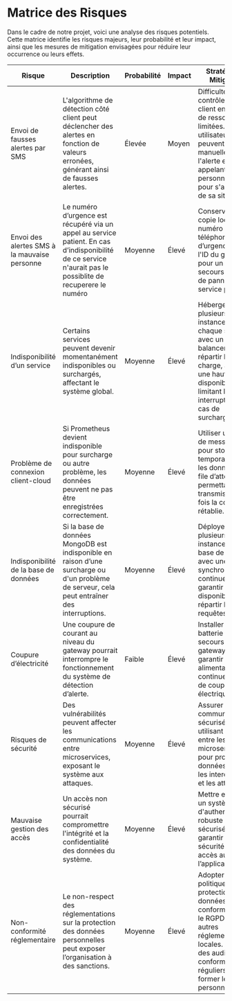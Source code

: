 # Matrice des Risques

Dans le cadre de notre projet, voici une analyse des risques potentiels. Cette matrice identifie les risques majeurs, leur probabilité et leur impact, ainsi que les mesures de mitigation envisagées pour réduire leur occurrence ou leurs effets.

| **Risque** | **Description** | **Probabilité** | **Impact** | **Stratégie de Mitigation** |
|------------|-----------------|-----------------|------------|-----------------------------|
| Envoi de fausses alertes par SMS| L'algorithme de détection côté client peut déclencher des alertes en fonction de valeurs erronées, générant ainsi de fausses alertes. | Élevée| Moyen| Difficulté de contrôle côté client en raison de ressources limitées. Les utilisateurs peuvent vérifier manuellement l'alerte en appelant la personne âgée pour s'assurer de sa situation.|
| Envoi des alertes SMS à la mauvaise personne | Le numéro d’urgence est récupéré via un appel au service patient. En cas d’indisponibilité de ce service n'aurait pas le possiblite de recuperere le numéro| Moyenne| Élevé| Conserver une copie locale du numéro de téléphone d’urgence avec l'ID du gateway pour un envoi de secours en cas de panne du service patient.|
| Indisponibilité d’un service| Certains services peuvent devenir momentanément indisponibles ou surchargés, affectant le système global.| Moyenne| Élevé| Héberger plusieurs instances de chaque service avec un load balancer pour répartir la charge, assurant une haute disponibilité et limitant les interruptions en cas de surcharge.|
| Problème de connexion client-cloud| Si Prometheus devient indisponible pour surcharge ou autre problème, les données peuvent ne pas être enregistrées correctement.| Moyenne| Élevé| Utiliser un broker de messages pour stocker temporairement les données en file d’attente, permettant leur transmission une fois la connexion rétablie.                                          |
| Indisponibilité de la base de données| Si la base de données MongoDB est indisponible en raison d’une surcharge ou d'un problème de serveur, cela peut entraîner des interruptions. | Moyenne | Élevé | Déployer plusieurs instances de la base de données avec une synchronisation continue pour garantir la disponibilité et répartir les requêtes. |
| Coupure d’électricité| Une coupure de courant au niveau du gateway pourrait interrompre le fonctionnement du système de détection d’alerte.| Faible| Élevé| Installer une batterie de secours dans le gateway pour garantir une alimentation continue en cas de coupure électrique.                                                                        |
| Risques de sécurité| Des vulnérabilités peuvent affecter les communications entre microservices, exposant le système aux attaques.| Moyenne| Élevé| Assurer une communication sécurisée en utilisant HTTPS entre les microservices pour protéger les données contre les interceptions et les attaques.|
| Mauvaise gestion des accès| Un accès non sécurisé pourrait compromettre l'intégrité et la confidentialité des données du système.| Moyenne| Élevé| Mettre en place un système d'authentification robuste et sécurisé pour garantir la sécurité des accès au sein de l’application.|
| Non-conformité réglementaire| Le non-respect des réglementations sur la protection des données personnelles peut exposer l’organisation à des sanctions.| Moyenne| Élevé| Adopter une politique de protection des données en conformité avec le RGPD ou autres réglementations locales. Effectuer des audits de conformité réguliers et former le personnel.|

